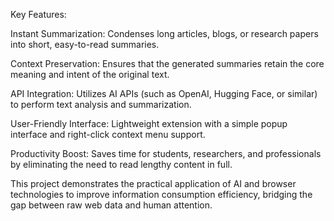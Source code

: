 Key Features:

Instant Summarization: Condenses long articles, blogs, or research papers into short, easy-to-read summaries.

Context Preservation: Ensures that the generated summaries retain the core meaning and intent of the original text.

API Integration: Utilizes AI APIs (such as OpenAI, Hugging Face, or similar) to perform text analysis and summarization.

User-Friendly Interface: Lightweight extension with a simple popup interface and right-click context menu support.

Productivity Boost: Saves time for students, researchers, and professionals by eliminating the need to read lengthy content in full.

This project demonstrates the practical application of AI and browser technologies to improve information consumption efficiency, bridging the gap between raw web data and human attention.
